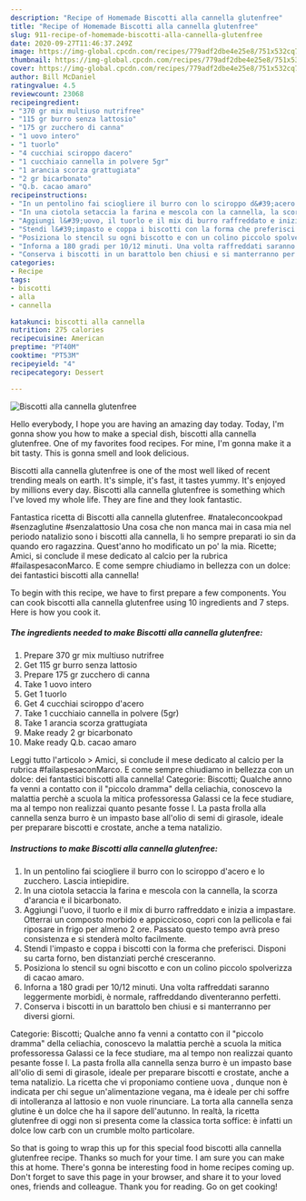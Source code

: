 ```yaml
---
description: "Recipe of Homemade Biscotti alla cannella glutenfree"
title: "Recipe of Homemade Biscotti alla cannella glutenfree"
slug: 911-recipe-of-homemade-biscotti-alla-cannella-glutenfree
date: 2020-09-27T11:46:37.249Z
image: https://img-global.cpcdn.com/recipes/779adf2dbe4e25e8/751x532cq70/biscotti-alla-cannella-glutenfree-recipe-main-photo.jpg
thumbnail: https://img-global.cpcdn.com/recipes/779adf2dbe4e25e8/751x532cq70/biscotti-alla-cannella-glutenfree-recipe-main-photo.jpg
cover: https://img-global.cpcdn.com/recipes/779adf2dbe4e25e8/751x532cq70/biscotti-alla-cannella-glutenfree-recipe-main-photo.jpg
author: Bill McDaniel
ratingvalue: 4.5
reviewcount: 23068
recipeingredient:
- "370 gr mix multiuso nutrifree"
- "115 gr burro senza lattosio"
- "175 gr zucchero di canna"
- "1 uovo intero"
- "1 tuorlo"
- "4 cucchiai sciroppo dacero"
- "1 cucchiaio cannella in polvere 5gr"
- "1 arancia scorza grattugiata"
- "2 gr bicarbonato"
- "Q.b. cacao amaro"
recipeinstructions:
- "In un pentolino fai sciogliere il burro con lo sciroppo d&#39;acero e lo zucchero. Lascia intiepidire."
- "In una ciotola setaccia la farina e mescola con la cannella, la scorza d&#39;arancia e il bicarbonato."
- "Aggiungi l&#39;uovo, il tuorlo e il mix di burro raffreddato e inizia a impastare. Otterrai un composto morbido e appiccicoso, copri con la pellicola e fai riposare in frigo per almeno 2 ore. Passato questo tempo avrà preso consistenza e si stenderà molto facilmente."
- "Stendi l&#39;impasto e coppa i biscotti con la forma che preferisci. Disponi su carta forno, ben distanziati perché cresceranno."
- "Posiziona lo stencil su ogni biscotto e con un colino piccolo spolverizza di cacao amaro."
- "Inforna a 180 gradi per 10/12 minuti. Una volta raffreddati saranno leggermente morbidi, è normale, raffreddando diventeranno perfetti."
- "Conserva i biscotti in un barattolo ben chiusi e si manterranno per diversi giorni."
categories:
- Recipe
tags:
- biscotti
- alla
- cannella

katakunci: biscotti alla cannella 
nutrition: 275 calories
recipecuisine: American
preptime: "PT40M"
cooktime: "PT53M"
recipeyield: "4"
recipecategory: Dessert

---
```



![Biscotti alla cannella glutenfree](https://img-global.cpcdn.com/recipes/779adf2dbe4e25e8/751x532cq70/biscotti-alla-cannella-glutenfree-recipe-main-photo.jpg)

Hello everybody, I hope you are having an amazing day today. Today, I'm gonna show you how to make a special dish, biscotti alla cannella glutenfree. One of my favorites food recipes. For mine, I'm gonna make it a bit tasty. This is gonna smell and look delicious.

Biscotti alla cannella glutenfree is one of the most well liked of recent trending meals on earth. It's simple, it's fast, it tastes yummy. It's enjoyed by millions every day. Biscotti alla cannella glutenfree is something which I've loved my whole life. They are fine and they look fantastic.

Fantastica ricetta di Biscotti alla cannella glutenfree. #nataleconcookpad #senzaglutine #senzalattosio Una cosa che non manca mai in casa mia nel periodo natalizio sono i biscotti alla cannella, li ho sempre preparati io sin da quando ero ragazzina. Quest&#39;anno ho modificato un po&#39; la mia. Ricette; Amici, si conclude il mese dedicato al calcio per la rubrica #failaspesaconMarco. E come sempre chiudiamo in bellezza con un dolce: dei fantastici biscotti alla cannella!


To begin with this recipe, we have to first prepare a few components. You can cook biscotti alla cannella glutenfree using 10 ingredients and 7 steps. Here is how you cook it.

<!--inarticleads1-->

##### The ingredients needed to make Biscotti alla cannella glutenfree:

1. Prepare 370 gr mix multiuso nutrifree
1. Get 115 gr burro senza lattosio
1. Prepare 175 gr zucchero di canna
1. Take 1 uovo intero
1. Get 1 tuorlo
1. Get 4 cucchiai sciroppo d&#39;acero
1. Take 1 cucchiaio cannella in polvere (5gr)
1. Take 1 arancia scorza grattugiata
1. Make ready 2 gr bicarbonato
1. Make ready Q.b. cacao amaro


Leggi tutto l&#39;articolo &gt; Amici, si conclude il mese dedicato al calcio per la rubrica #failaspesaconMarco. E come sempre chiudiamo in bellezza con un dolce: dei fantastici biscotti alla cannella! Categorie: Biscotti; Qualche anno fa venni a contatto con il &#34;piccolo dramma&#34; della celiachia, conoscevo la malattia perchè a scuola la mitica professoressa Galassi ce la fece studiare, ma al tempo non realizzai quanto pesante fosse l. La pasta frolla alla cannella senza burro è un impasto base all&#39;olio di semi di girasole, ideale per preparare biscotti e crostate, anche a tema natalizio. 

<!--inarticleads2-->

##### Instructions to make Biscotti alla cannella glutenfree:

1. In un pentolino fai sciogliere il burro con lo sciroppo d&#39;acero e lo zucchero. Lascia intiepidire.
1. In una ciotola setaccia la farina e mescola con la cannella, la scorza d&#39;arancia e il bicarbonato.
1. Aggiungi l&#39;uovo, il tuorlo e il mix di burro raffreddato e inizia a impastare. Otterrai un composto morbido e appiccicoso, copri con la pellicola e fai riposare in frigo per almeno 2 ore. Passato questo tempo avrà preso consistenza e si stenderà molto facilmente.
1. Stendi l&#39;impasto e coppa i biscotti con la forma che preferisci. Disponi su carta forno, ben distanziati perché cresceranno.
1. Posiziona lo stencil su ogni biscotto e con un colino piccolo spolverizza di cacao amaro.
1. Inforna a 180 gradi per 10/12 minuti. Una volta raffreddati saranno leggermente morbidi, è normale, raffreddando diventeranno perfetti.
1. Conserva i biscotti in un barattolo ben chiusi e si manterranno per diversi giorni.


Categorie: Biscotti; Qualche anno fa venni a contatto con il &#34;piccolo dramma&#34; della celiachia, conoscevo la malattia perchè a scuola la mitica professoressa Galassi ce la fece studiare, ma al tempo non realizzai quanto pesante fosse l. La pasta frolla alla cannella senza burro è un impasto base all&#39;olio di semi di girasole, ideale per preparare biscotti e crostate, anche a tema natalizio. La ricetta che vi proponiamo contiene uova , dunque non è indicata per chi segue un&#39;alimentazione vegana, ma è ideale per chi soffre di intolleranza al lattosio e non vuole rinunciare. La torta alla cannella senza glutine è un dolce che ha il sapore dell&#39;autunno. In realtà, la ricetta glutenfree di oggi non si presenta come la classica torta soffice: è infatti un dolce low carb con un crumble molto particolare. 

So that is going to wrap this up for this special food biscotti alla cannella glutenfree recipe. Thanks so much for your time. I am sure you can make this at home. There's gonna be interesting food in home recipes coming up. Don't forget to save this page in your browser, and share it to your loved ones, friends and colleague. Thank you for reading. Go on get cooking!
